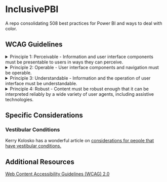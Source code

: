 # InclusivePBI
A repo consolidating 508 best practices for Power BI and ways to deal with color.

## WCAG Guidelines

<details>
<summary> Principle 1: Perceivable - Information and user interface components must be presentable to users in ways they can perceive. </summary><br />

* Guideline 1.1 Text Alternatives: Provide text alternatives for any non-text content so that it can be changed into other forms people need, such as large print, braille, speech, symbols or simpler language.<br />
* Guideline 1.2 Time-based Media: Provide alternatives for time-based media.<br />
* Guideline 1.3 Adaptable: Create content that can be presented in different ways (for example simpler layout) without losing information or structure.<br />
* Guideline 1.4 Distinguishable: Make it easier for users to see and hear content including separating foreground from background.
</details>

<details>
<summary> Principle 2: Operable - User interface components and navigation must be operable.</summary> 
<br />
  
* Guideline 2.1 Keyboard Accessible: Make all functionality available from a keyboard.<br />
* Guideline 2.2 Enough Time: Provide users enough time to read and use content.<br />
* Guideline 2.3 Seizures: Do not design content in a way that is known to cause seizures.<br />
* Guideline 2.4 Navigable: Provide ways to help users navigate, find content, and determine where they are.
</details>

<details>
<summary> Principle 3: Understandable - Information and the operation of user interface must be understandable. </summary>
<br />
* Guideline 3.1 Readable: Make text content readable and understandable. <br />
* Guideline 3.2 Predictable: Make Web pages appear and operate in predictable ways. <br />
* Guideline 3.3 Input Assistance: Help users avoid and correct mistakes.
</details>

<details>
<summary> Principle 4: Robust - Content must be robust enough that it can be interpreted reliably by a wide variety of user agents, including assistive technologies. </summary> 
<br />
* Guideline 4.1 Compatible: Maximize compatibility with current and future user agents, including assistive technologies.
</details>

##  Specific Considerations 

### Vestibular Conditions

Kerry Kolosko has a wonderful article on [considerations for people that have vestibular conditions.](https://kerrykolosko.com/drop-the-drop-shadows/)


## Additional Resources
[Web Content Accessibility Guidelines (WCAG) 2.0](https://www.w3.org/TR/WCAG20/)
